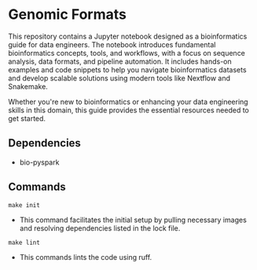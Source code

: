 # Genomic Formats

This repository contains a Jupyter notebook designed as a bioinformatics guide for data engineers. The notebook introduces fundamental bioinformatics concepts, tools, and workflows, with a focus on sequence analysis, data formats, and pipeline automation. It includes hands-on examples and code snippets to help you navigate bioinformatics datasets and develop scalable solutions using modern tools like Nextflow and Snakemake.

Whether you're new to bioinformatics or enhancing your data engineering skills in this domain, this guide provides the essential resources needed to get started.

## Dependencies
 - bio-pyspark

## Commands

`make init`

- This command facilitates the initial setup by pulling necessary images and resolving dependencies listed in the lock file.


`make lint`

- This commands lints the code using ruff.
